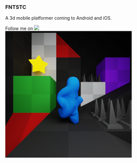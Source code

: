 <link rel="icon" href="/favicon.ico" type="image/x-icon" />

### FNTSTC
A 3d mobile platformer coming to Android and iOS.<br/>

Follow me on [<img src="http://i.imgur.com/wWzX9uB.png">](http://www.twitter.com/mackatap)
<br/>
![FNTSTC icon](icon_scene.png)

